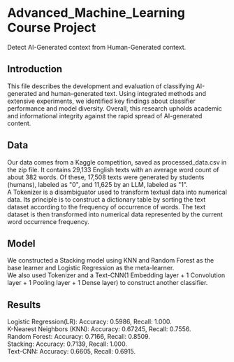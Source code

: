 # Advanced_Machine_Learning Course Project
Detect AI-Generated context from Human-Generated context.

## Introduction 
This file describes the development and evaluation of classifying AI-generated and human-generated text. Using integrated methods and extensive experiments, we identified key findings about classifier performance and model diversity. Overall, this research upholds academic and informational integrity against the rapid spread of AI-generated content.  

## Data
Our data comes from a Kaggle competition, saved as processed_data.csv in the zip file. It contains 29,133 English texts with an average word count of about 382 words. Of these, 17,508 texts were generated by students (humans), labeled as "0", and 11,625 by an LLM, labeled as "1".  
A Tokenizer is a disambiguator used to transform textual data into numerical data. Its principle is to construct a dictionary table by sorting the text dataset according to the frequency of occurrence of words. The text dataset is then transformed into numerical data represented by the current word occurrence frequency.

## Model
We constructed a Stacking model using KNN and Random Forest as the base learner and Logistic Regression as the meta-learner.  
We also used Tokenizer and a Text-CNN(1 Embedding layer + 1 Convolution layer + 1 Pooling layer + 1 Dense layer) to construct another classifier.

## Results
Logistic Regression(LR): Accuracy: 0.5986, Recall: 1.000.  
K-Nearest Neighbors (KNN): Accuracy: 0.67245, Recall: 0.7556.  
Random Forest: Accuracy: 0.7166, Recall: 0.8509.  
Stacking: Accuracy: 0.7139, Recall: 1.000.  
Text-CNN: Accuracy: 0.6605, Recall: 0.6915.
